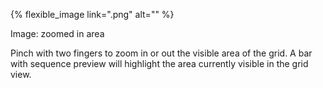 ---
---

{% flexible_image link=".png" alt="" %}

Image: zoomed in area

Pinch with two fingers to zoom in or out the visible area of the grid. A bar with sequence preview will highlight the area currently visible in the grid view.